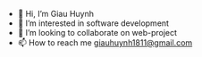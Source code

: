- 👋 Hi, I’m Giau Huynh
- 👀 I’m interested in software development 
- 💞️ I’m looking to collaborate on web-project
- 📫 How to reach me giauhuynh1811@gmail.com
